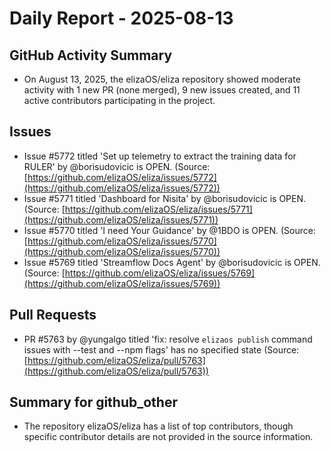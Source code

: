 # Daily Report - 2025-08-13

## GitHub Activity Summary
- On August 13, 2025, the elizaOS/eliza repository showed moderate activity with 1 new PR (none merged), 9 new issues created, and 11 active contributors participating in the project.

## Issues
- Issue #5772 titled 'Set up telemetry to extract the training data for RULER' by @borisudovicic is OPEN. (Source: [https://github.com/elizaOS/eliza/issues/5772](https://github.com/elizaOS/eliza/issues/5772))
- Issue #5771 titled 'Dashboard for Nisita' by @borisudovicic is OPEN. (Source: [https://github.com/elizaOS/eliza/issues/5771](https://github.com/elizaOS/eliza/issues/5771))
- Issue #5770 titled 'I need Your Guidance' by @1BDO is OPEN. (Source: [https://github.com/elizaOS/eliza/issues/5770](https://github.com/elizaOS/eliza/issues/5770))
- Issue #5769 titled 'Streamflow Docs Agent' by @borisudovicic is OPEN. (Source: [https://github.com/elizaOS/eliza/issues/5769](https://github.com/elizaOS/eliza/issues/5769))

## Pull Requests
- PR #5763 by @yungalgo titled 'fix: resolve `elizaos publish` command issues with --test and --npm flags' has no specified state (Source: [https://github.com/elizaOS/eliza/pull/5763](https://github.com/elizaOS/eliza/pull/5763))

## Summary for github_other
- The repository elizaOS/eliza has a list of top contributors, though specific contributor details are not provided in the source information.